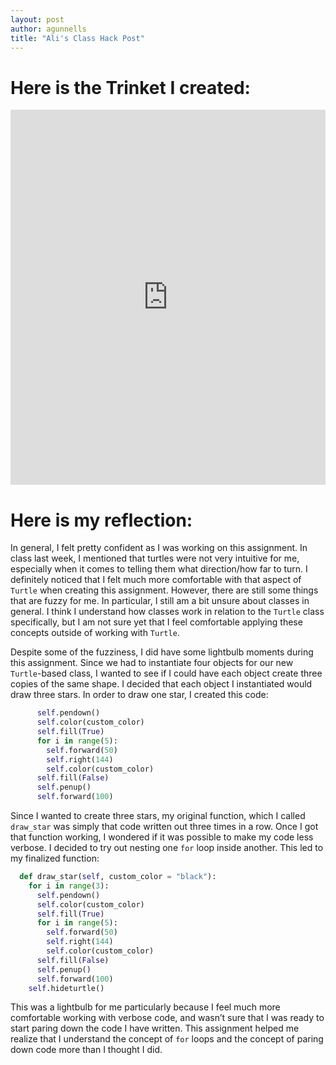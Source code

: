 ```yaml
---
layout: post
author: agunnells
title: "Ali's Class Hack Post"
---
```

# Here is the Trinket I created: 
<iframe src="https://trinket.io/embed/python/8da2908e12" width="100%" height="600" frameborder="0" marginwidth="0" marginheight="0" allowfullscreen></iframe>

# Here is my reflection:

In general, I felt pretty confident as I was working on this assignment. In class last week, I mentioned that turtles were not very intuitive for me, especially when it comes to telling them what direction/how far to turn. I definitely noticed that I felt much more comfortable with that aspect of `Turtle` when creating this assignment. However, there are still some things that are fuzzy for me. In particular, I still am a bit unsure about classes in general. I think I understand how classes work in relation to the `Turtle` class specifically, but I am not sure yet that I feel comfortable applying these concepts outside of working with `Turtle`.

Despite some of the fuzziness, I did have some lightbulb moments during this assignment. Since we had to instantiate four objects for our new `Turtle`-based class, I wanted to see if I could have each object create three copies of the same shape. I decided that each object I instantiated would draw three stars. In order to draw one star, I created this code: 

```python
      self.pendown()
      self.color(custom_color)
      self.fill(True)
      for i in range(5):
        self.forward(50)
        self.right(144)
        self.color(custom_color)
      self.fill(False)
      self.penup()
      self.forward(100)
```
Since I wanted to create three stars, my original function, which I called `draw_star` was simply that code written out three times in a row. Once I got that function working, I wondered if it was possible to make my code less verbose. I decided to try out nesting one `for` loop inside another. This led to my finalized function: 

```python
  def draw_star(self, custom_color = "black"):
    for i in range(3):
      self.pendown()
      self.color(custom_color)
      self.fill(True)
      for i in range(5):
        self.forward(50)
        self.right(144)
        self.color(custom_color)
      self.fill(False)
      self.penup()
      self.forward(100)
    self.hideturtle()
```
This was a lightbulb for me particularly because I feel much more comfortable working with verbose code, and wasn’t sure that I was ready to start paring down the code I have written. This assignment helped me realize that I understand the concept of `for` loops and the concept of paring down code more than I thought I did. 
